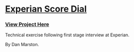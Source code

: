 # <u>Experian Score Dial</u>

### [View Project Here](http://www.waxworlds.org/dan/experian_score_dial/)

Technical exercise following first stage interview at Experian.

By Dan Marston.